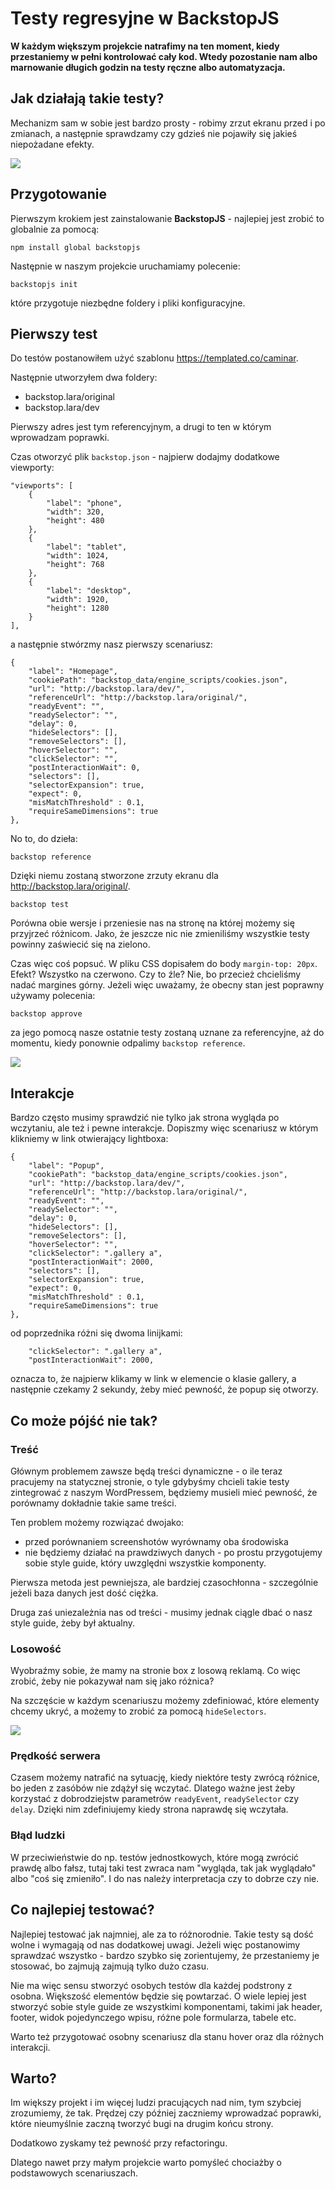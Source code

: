 # Testy regresyjne w BackstopJS
**W każdym większym projekcie natrafimy na ten moment, kiedy przestaniemy w pełni kontrolować cały kod. Wtedy pozostanie nam albo marnowanie długich godzin na testy ręczne albo automatyzacja.**

## Jak działają takie testy?
Mechanizm sam w sobie jest bardzo prosty - robimy zrzut ekranu przed i po zmianach, a następnie sprawdzamy czy gdzieś nie pojawiły się jakieś niepożadane efekty.

![](backstop_1.png)

## Przygotowanie
Pierwszym krokiem jest zainstalowanie **BackstopJS** - najlepiej jest zrobić to globalnie za pomocą:
```
npm install global backstopjs
```

Następnie w naszym projekcie uruchamiamy polecenie:
```
backstopjs init
```

które przygotuje niezbędne foldery i pliki konfiguracyjne.

## Pierwszy test
Do testów postanowiłem użyć szablonu https://templated.co/caminar. 

Następnie utworzyłem dwa foldery:
- backstop.lara/original
- backstop.lara/dev

Pierwszy adres jest tym referencyjnym, a drugi to ten w którym wprowadzam poprawki.

Czas otworzyć plik `backstop.json` - najpierw dodajmy dodatkowe viewporty:
```
"viewports": [
    {
        "label": "phone",
        "width": 320,
        "height": 480
    },
    {
        "label": "tablet",
        "width": 1024,
        "height": 768
    },
    {
        "label": "desktop",
        "width": 1920,
        "height": 1280
    }
],
```

a następnie stwórzmy nasz pierwszy scenariusz:
```
{
    "label": "Homepage",
    "cookiePath": "backstop_data/engine_scripts/cookies.json",
    "url": "http://backstop.lara/dev/",
    "referenceUrl": "http://backstop.lara/original/",
    "readyEvent": "",
    "readySelector": "",
    "delay": 0,
    "hideSelectors": [],
    "removeSelectors": [],
    "hoverSelector": "",
    "clickSelector": "",
    "postInteractionWait": 0,
    "selectors": [],
    "selectorExpansion": true,
    "expect": 0,
    "misMatchThreshold" : 0.1,
    "requireSameDimensions": true
},
```

No to, do dzieła:
```
backstop reference
```
Dzięki niemu zostaną stworzone zrzuty ekranu dla http://backstop.lara/original/.


```
backstop test
```
Porówna obie wersje i przeniesie nas na stronę na której możemy się przyjrzeć różnicom. Jako, że jeszcze nic nie zmieniliśmy wszystkie testy powinny zaświecić się na zielono.

Czas więc coś popsuć. W pliku CSS dopisałem do body `margin-top: 20px`. Efekt? Wszystko na czerwono. Czy to źle? Nie, bo przecież chcieliśmy nadać margines górny. Jeżeli więc uważamy, że obecny stan jest poprawny używamy polecenia:
```
backstop approve
```
za jego pomocą nasze ostatnie testy zostaną uznane za referencyjne, aż do momentu, kiedy ponownie odpalimy `backstop reference`.

![](backstop_2.png)

## Interakcje
Bardzo często musimy sprawdzić nie tylko jak strona wygląda po wczytaniu, ale też i pewne interakcje. Dopiszmy więc scenariusz w którym klikniemy w link otwierający lightboxa:
```
{
    "label": "Popup",
    "cookiePath": "backstop_data/engine_scripts/cookies.json",
    "url": "http://backstop.lara/dev/",
    "referenceUrl": "http://backstop.lara/original/",
    "readyEvent": "",
    "readySelector": "",
    "delay": 0,
    "hideSelectors": [],
    "removeSelectors": [],
    "hoverSelector": "",
    "clickSelector": ".gallery a",
    "postInteractionWait": 2000,
    "selectors": [],
    "selectorExpansion": true,
    "expect": 0,
    "misMatchThreshold" : 0.1,
    "requireSameDimensions": true
},
```

od poprzednika różni się dwoma linijkami:
```
    "clickSelector": ".gallery a",
    "postInteractionWait": 2000,
```
oznacza to, że najpierw klikamy w link w elemencie o klasie gallery, a następnie czekamy 2 sekundy, żeby mieć pewność, że popup się otworzy.

## Co może pójść nie tak?
### Treść
Głównym problemem zawsze będą treści dynamiczne - o ile teraz pracujemy na statycznej stronie, o tyle gdybyśmy chcieli takie testy zintegrować z naszym WordPressem, będziemy musieli mieć pewność, że porównamy dokładnie takie same treści. 

Ten problem możemy rozwiązać dwojako:
- przed porównaniem screenshotów wyrównamy oba środowiska
- nie będziemy działać na prawdziwych danych - po prostu przygotujemy sobie style guide, który uwzględni wszystkie komponenty.

Pierwsza metoda jest pewniejsza, ale bardziej czasochłonna - szczególnie jeżeli baza danych jest dość ciężka.

Druga zaś uniezależnia nas od treści - musimy jednak ciągle dbać o nasz style guide, żeby był aktualny.

### Losowość
Wyobraźmy sobie, że mamy na stronie box z losową reklamą. Co więc zrobić, żeby nie pokazywał nam się jako różnica? 

Na szczęście w każdym scenariuszu możemy zdefiniować, które elementy chcemy ukryć, a możemy to zrobić za pomocą `hideSelectors`.

![](backstop_3.png)

### Prędkość serwera
Czasem możemy natrafić na sytuację, kiedy niektóre testy zwrócą różnice, bo jeden z zasóbów nie zdążył się wczytać. Dlatego ważne jest żeby korzystać z dobrodziejstw parametrów `readyEvent`, `readySelector` czy `delay`. Dzięki nim zdefiniujemy kiedy strona naprawdę się wczytała.

### Błąd ludzki
W przeciwieństwie do np. testów jednostkowych, które mogą zwrócić prawdę albo fałsz, tutaj taki test zwraca nam "wygląda, tak jak wyglądało" albo "coś się zmieniło". I do nas należy interpretacja czy to dobrze czy nie.

## Co najlepiej testować?
Najlepiej testować jak najmniej, ale za to różnorodnie. Takie testy są dość wolne i wymagają od nas dodatkowej uwagi. Jeżeli więc postanowimy sprawdzać wszystko - bardzo szybko się zorientujemy, że przestaniemy je stosować, bo zajmują zajmują tylko dużo czasu.

Nie ma więc sensu stworzyć osobych testów dla każdej podstrony z osobna. Większość elementów będzie się powtarzać. O wiele lepiej jest stworzyć sobie style guide ze wszystkimi komponentami, takimi jak header, footer, widok pojedynczego wpisu, różne pole formularza, tabele etc.

Warto też przygotować osobny scenariusz dla stanu hover oraz dla różnych interakcji.

## Warto?
Im większy projekt i im więcej ludzi pracujących nad nim, tym szybciej zrozumiemy, że tak. Prędzej czy później zaczniemy wprowadzać poprawki, które nieumyślnie zaczną tworzyć bugi na drugim końcu strony. 

Dodatkowo zyskamy też pewność przy refactoringu.

Dlatego nawet przy małym projekcie warto pomyśleć chociażby o podstawowych scenariuszach.
